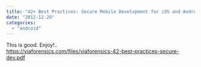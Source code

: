 ```yaml
---
title: "42+ Best Practices: Secure Mobile Development for iOS and Android"
date: "2012-12-20"
categories: 
  - "android"
---
```


This is good. Enjoy!..  
https://viaforensics.com/files/viaforensics-42-best-practices-secure-dev.pdf
